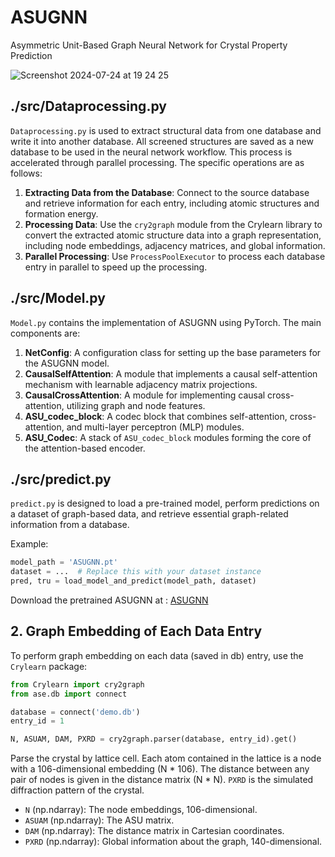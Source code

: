 # ASUGNN
Asymmetric Unit-Based Graph Neural Network for Crystal Property Prediction

![Screenshot 2024-07-24 at 19 24 25](https://github.com/user-attachments/assets/ecd5c325-a1a6-49f1-9f41-c4fc4aa48c1f)

## ./src/Dataprocessing.py

`Dataprocessing.py` is used to extract structural data from one database and write it into another database. All screened structures are saved as a new database to be used in the neural network workflow. This process is accelerated through parallel processing. The specific operations are as follows:

1. **Extracting Data from the Database**: Connect to the source database and retrieve information for each entry, including atomic structures and formation energy.
2. **Processing Data**: Use the `cry2graph` module from the Crylearn library to convert the extracted atomic structure data into a graph representation, including node embeddings, adjacency matrices, and global information.
3. **Parallel Processing**: Use `ProcessPoolExecutor` to process each database entry in parallel to speed up the processing.

## ./src/Model.py

`Model.py` contains the implementation of ASUGNN using PyTorch. The main components are:


1. **NetConfig**: A configuration class for setting up the base parameters for the ASUGNN model.
2. **CausalSelfAttention**: A module that implements a causal self-attention mechanism with learnable adjacency matrix projections.
3. **CausalCrossAttention**: A module for implementing causal cross-attention, utilizing graph and node features.
4. **ASU_codec_block**: A codec block that combines self-attention, cross-attention, and multi-layer perceptron (MLP) modules.
5. **ASU_Codec**: A stack of `ASU_codec_block` modules forming the core of the attention-based encoder.


## ./src/predict.py


`predict.py` is designed to load a pre-trained model, perform predictions on a dataset of graph-based data, and retrieve essential graph-related information from a database.

Example:
```python
model_path = 'ASUGNN.pt'
dataset = ...  # Replace this with your dataset instance
pred, tru = load_model_and_predict(model_path, dataset)
```

Download the pretrained ASUGNN at : [ASUGNN](https://huggingface.co/caobin/ASUGNN)


## 2. Graph Embedding of Each Data Entry

To perform graph embedding on each data (saved in db) entry, use the `Crylearn` package:


```python
from Crylearn import cry2graph
from ase.db import connect

database = connect('demo.db')
entry_id = 1

N, ASUAM, DAM, PXRD = cry2graph.parser(database, entry_id).get()
```

Parse the crystal by lattice cell. Each atom contained in the lattice is a node with a 106-dimensional embedding (N * 106). The distance between any pair of nodes is given in the distance matrix (N * N). `PXRD` is the simulated diffraction pattern of the crystal.

- `N` (np.ndarray): The node embeddings, 106-dimensional.
- `ASUAM` (np.ndarray): The ASU matrix.
- `DAM` (np.ndarray): The distance matrix in Cartesian coordinates.
- `PXRD` (np.ndarray): Global information about the graph, 140-dimensional.

